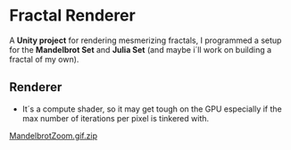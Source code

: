 # Fractal Renderer

A **Unity project** for rendering mesmerizing fractals, I programmed a setup for the **Mandelbrot Set** and **Julia Set** (and maybe i´ll work on building a fractal of my own).

## Renderer
- It´s a compute shader, so it may get tough on the GPU especially if the max number of iterations per pixel is tinkered with.


[MandelbrotZoom.gif.zip](https://github.com/user-attachments/files/18221024/MandelbrotZoom.gif.zip)
